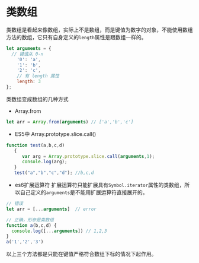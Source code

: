 # 类数组
类数组是看起来像数组，实际上不是数组，而是键值为数字的对象，不能使用数组方法的数组，它只有自身定义的`length`属性是跟数组一样的。

```javascript
let arguments = {
  // 键值从 0-n
    '0': 'a',
    '1': 'b',
    '2': 'c',
    // 有 length 属性
    length: 3
};
```
类数组变成数组的几种方式
- Array.from

```javascript
let arr = Array.from(arguments) // ['a','b','c']
```
- ES5中 Array.prototype.slice.call()

```javascript
function test(a,b,c,d) 
   { 
      var arg = Array.prototype.slice.call(arguments,1); 
      console.log(arg); 
   } 
   test("a","b","c","d"); //b,c,d
```
- es6扩展运算符
扩展运算符只能扩展具有`Symbol.iterator`属性的类数组，所以自己定义的`arguments`是不能用扩展运算符直接展开的。

```javascript
// 错误
let arr = [...arguments]  // error

// 正确，形参是类数组
function a(b,c,d) {
  console.log([...arguments]) // 1,2,3
}
a('1','2','3')
```
以上三个方法都是只能在键值严格符合数组下标的情况下起作用。
